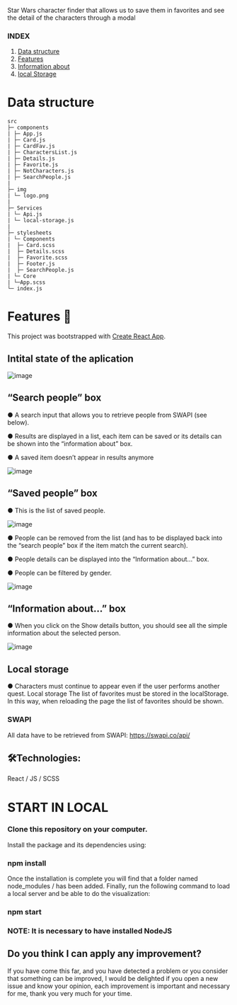 Star Wars character finder that allows us to save them in favorites and see the detail of the characters through a modal <br>

### INDEX

1. [Data structure](#Data-structure)
2. [Features](#Features)
3. [Information about](#Information-about)
4. [local Storage](#Local-Storage)

# Data structure

```
src
├─ components
| ├─ App.js
| ├─ Card.js
| ├─ CardFav.js
| ├─ CharactersList.js
| ├─ Details.js
| ├─ Favorite.js
| ├─ NotCharacters.js
| ├─ SearchPeople.js
|
├─ img
| └─ logo.png
|
├─ Services
| └─ Api.js
| └─ local-storage.js
|
├─ stylesheets
| └─ Components
|  ├─ Card.scss
|  ├─ Details.scss
|  ├─ Favorite.scss
|  ├─ Footer.js
|  ├─ SearchPeople.js
| └─ Core
| └─App.scss
└─ index.js

```

# Features 📄

This project was bootstrapped with [Create React App](https://github.com/facebook/create-react-app).
<br>

## Intital state of the aplication

![image](https://user-images.githubusercontent.com/81588630/146932064-353f61fe-b611-41b3-bf45-b06b600d1cc4.png)

## “Search people” box

● A search input that allows you to retrieve people from SWAPI (see below).

● Results are displayed in a list, each item can be saved or its details can be
shown into the “information about” box.

● A saved item doesn’t appear in results anymore

![image](https://user-images.githubusercontent.com/81588630/144421545-b441ee22-2853-4dba-844f-d6c9615b04d1.png)

## “Saved people” box

● This is the list of saved people.

![image](https://user-images.githubusercontent.com/81588630/144421851-27251bd5-0661-47f5-b018-74edd800742f.png)

● People can be removed from the list (and has to be displayed back into the
“search people” box if the item match the current search).

● People details can be displayed into the “Information about...” box.

● People can be filtered by gender.

![image](https://user-images.githubusercontent.com/81588630/144421979-cd016e2f-d39a-4a79-8b61-9e34c599167a.png)

## “Information about...” box

● When you click on the Show details button, you should see all the simple information about the selected person.

![image](https://user-images.githubusercontent.com/81588630/146932174-cc2b0cb0-2f25-4109-9aa1-ce38c6276659.png)

## Local storage

● Characters must continue to appear even if the user performs another quest.
Local storage The list of favorites must be stored in the localStorage.
In this way, when reloading the page the list of favorites should be shown.

### SWAPI

All data have to be retrieved from SWAPI: https://swapi.co/api/

## 🛠️Technologies:

React / JS / SCSS

# START IN LOCAL

### Clone this repository on your computer.

Install the package and its dependencies using:

### npm install

Once the installation is complete you will find that a folder named node_modules / has been added.
Finally, run the following command to load a local server and be able to do the visualization:

### npm start

### NOTE: It is necessary to have installed NodeJS

## Do you think I can apply any improvement?

If you have come this far, and you have detected a problem or you consider that something can be improved, I would be delighted if you open a new issue and know your opinion, each improvement is important and necessary for me, thank you very much for your time.
